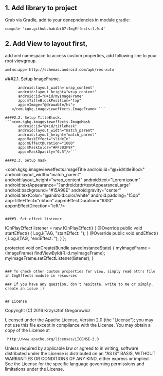 
## 1. Add library to project

Grab via Gradle, add to your denepndencies in module gradle:

```compile 'com.github.habibi07:ImgEffects:1.0.4' ```

## 2. Add View to layout first,
add xml namespace to access custom properties, add following line to your root viewgroup.

```xmlns:app='http://schemas.android.com/apk/res-auto' ```


###2.1. Setup ImageFrame.
```<com.kgkg.imagevieweffects.ImageFrame
      android:layout_width='wrap_content'
      android:layout_height="wrap_content"
      android:id="@+id/myImageFrame"
      app:mTitleBlockPosition="top"
      app:mImage="@drawable/hs">
   </com.kgkg.imagevieweffects.ImageFrame> ```

####2.2. Setup TitleBlock.
```<com.kgkg.imagevieweffects.ImageMask
      android:id="@+id/titleMask"
      android:layout_width="match_parent"
      android:layout_height="match_parent"
      app:MaskEffect="slideIn"
      app:mEffectDuration="1000"
      app:mMaskColor="#FF303F9F"
      app:mMaskOpacity="0.5"/>```

####2.3. Setup mask
```
<com.kgkg.imagevieweffects.ImageTitle
    android:id="@+id/titleBlock"
    android:layout_width="match_parent"
    android:layout_height="wrap_content"
    android:text="Lorem ipsum"
    android:textAppearance="?android:attr/textAppearanceLarge"
    android:background="#15A98E"
    android:gravity="center"
    android:textColor="@android:color/white"
    android:padding="15dp"
    app:TitleEffect="ribbon"
    app:mEffectDuration="1000"
    app:mEffectDirection="left"/>
```
    
####3. Set effect listener
```
IOnPlayEffect listener = new IOnPlayEffect() {
    @Override
    public void startEffect() {
        Log.i(TAG, "startEffect: ");
    }
    @Override
    public void endEffect() {
        Log.i(TAG, "endEffect: ");
    }
};

protected void onCreate(Bundle savedInstanceState) {
    myImageFrame = (ImageFrame) findViewById(R.id.myImageFrame);
    myImageFrame.setEffectListener(listener);
}  
```

### To check other custom properties for view, simply read attrs file in ImgEffects module in resources

### If you have any question, don't hesitate, write to me or simply, create an issue :)


## License
```

Copyright (C) 2016 Krzysztof Gregorowicz

Licensed under the Apache License, Version 2.0 (the "License");
you may not use this file except in compliance with the License.
You may obtain a copy of the License at

     http://www.apache.org/licenses/LICENSE-2.0

Unless required by applicable law or agreed to in writing, software
distributed under the License is distributed on an "AS IS" BASIS,
WITHOUT WARRANTIES OR CONDITIONS OF ANY KIND, either express or implied.
See the License for the specific language governing permissions and
limitations under the License.

